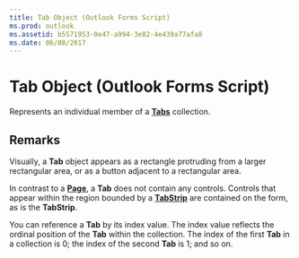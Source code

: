 ```yaml
---
title: Tab Object (Outlook Forms Script)
ms.prod: outlook
ms.assetid: b5571953-0e47-a994-3e82-4e439a77afa8
ms.date: 06/08/2017
---
```



# Tab Object (Outlook Forms Script)

Represents an individual member of a **[Tabs](tabs-object-outlook-forms-script.md)** collection.


## Remarks

Visually, a **Tab** object appears as a rectangle protruding from a larger rectangular area, or as a button adjacent to a rectangular area.

In contrast to a **[Page](page-object-outlook-forms-script.md)**, a **Tab** does not contain any controls. Controls that appear within the region bounded by a **[TabStrip](tabstrip-object-outlook-forms-script.md)** are contained on the form, as is the **TabStrip**.

You can reference a **Tab** by its index value. The index value reflects the ordinal position of the **Tab** within the collection. The index of the first **Tab** in a collection is 0; the index of the second **Tab** is 1; and so on.


